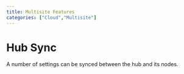 ```yaml
---
title: Multisite Features
categories: ["Cloud","Multisite"]
---
```


# Hub Sync

A number of settings can be synced between the hub and its nodes.